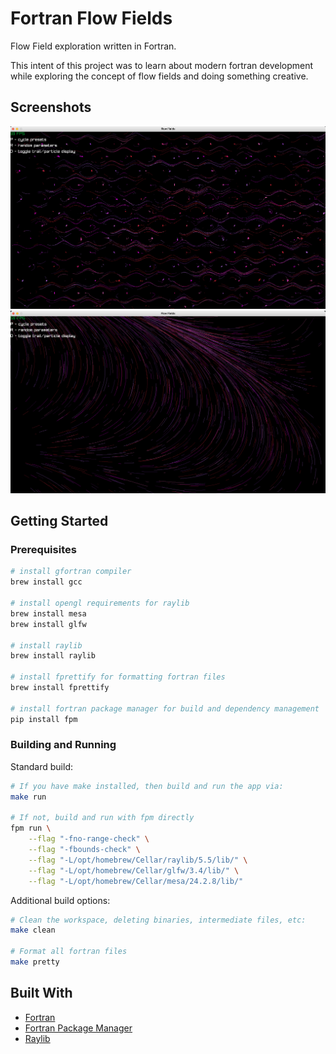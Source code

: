 # Fortran Flow Fields

Flow Field exploration written in Fortran.

This intent of this project was to learn about modern fortran development
while exploring the concept of flow fields and doing something creative.

## Screenshots 
![01](/screenshots/01.png "01")
![02](/screenshots/02.png "02")

## Getting Started

### Prerequisites

```sh
# install gfortran compiler
brew install gcc

# install opengl requirements for raylib
brew install mesa
brew install glfw

# install raylib
brew install raylib

# install fprettify for formatting fortran files
brew install fprettify

# install fortran package manager for build and dependency management
pip install fpm 

```

### Building and Running

Standard build:
```sh
# If you have make installed, then build and run the app via:
make run

# If not, build and run with fpm directly
fpm run \
	--flag "-fno-range-check" \
	--flag "-fbounds-check" \
	--flag "-L/opt/homebrew/Cellar/raylib/5.5/lib/" \
	--flag "-L/opt/homebrew/Cellar/glfw/3.4/lib/" \
	--flag "-L/opt/homebrew/Cellar/mesa/24.2.8/lib/"
```

Additional build options:
```sh
# Clean the workspace, deleting binaries, intermediate files, etc:
make clean

# Format all fortran files
make pretty
```

## Built With

* [Fortran](https://fortran-lang.org)
* [Fortran Package Manager](https://fpm.fortran-lang.org)
* [Raylib](https://www.raylib.com)
